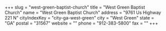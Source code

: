 +++
slug = "west-green-baptist-church"
title = "West Green Baptist Church"
name = "West Green Baptist Church"
address = "9761 Us Highway 221 N"
cityIndexKey = "city-ga-west-green"
city = "West Green"
state = "GA"
postal = "31567"
website = ""
phone = "912-383-5800"
fax = ""
+++
